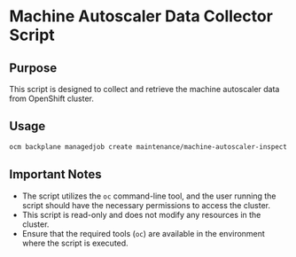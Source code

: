 # Machine Autoscaler Data Collector Script

## Purpose

This script is designed to collect and retrieve the machine autoscaler data from OpenShift cluster.

## Usage

```bash
ocm backplane managedjob create maintenance/machine-autoscaler-inspect
```

## Important Notes

- The script utilizes the `oc` command-line tool, and the user running the script should have the necessary permissions to access the cluster.
- This script is read-only and does not modify any resources in the cluster.
- Ensure that the required tools (`oc`) are available in the environment where the script is executed.
